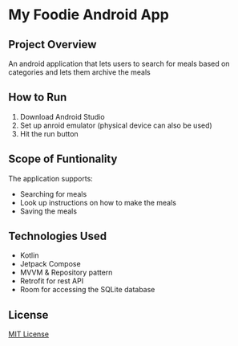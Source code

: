 # My Foodie Android App

## Project Overview

An android application that lets users to search for meals based on categories and lets them archive the meals

## How to Run

1. Download Android Studio
2. Set up anroid emulator (physical device can also be used)
3. Hit the run button

## Scope of Funtionality

The application supports:

- Searching for meals
- Look up instructions on how to make the meals
- Saving the meals 

## Technologies Used
- Kotlin
- Jetpack Compose
- MVVM & Repository pattern
- Retrofit for rest API
- Room for accessing the SQLite database

## License

[MIT License](License)
